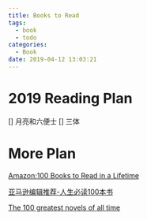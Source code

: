 ```yaml
---
title: Books to Read
tags:
  - book
  - todo
categories:
  - Book
date: 2019-04-12 13:03:21
---
```


# 2019 Reading Plan 

[] 月亮和六便士
[] 三体


# More Plan
[Amazon:100 Books to Read in a Lifetime](https://www.amazon.com/l/ref=mh_rd_l?node=8192263011)

[亚马逊编辑推荐-人生必读100本书](https://www.amazon.cn/b?ie=UTF8&node=1536586071)

[The 100 greatest novels of all time](https://www.telegraph.co.uk/books/what-to-read/100-greatest-novels-time/)